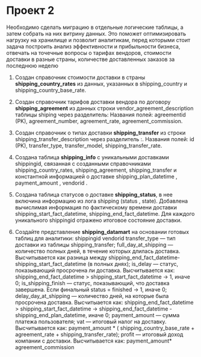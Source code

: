 # Проект 2
Необходимо сделать миграцию в отдельные логические таблицы, а затем собрать на них витрину данных. Это поможет оптимизировать нагрузку на хранилище и позволит аналитикам, перед которыми стоит задача построить анализ эффективности и прибыльности бизнеса, отвечать на точечные вопросы о тарифах вендоров, стоимости доставки в разные страны, количестве доставленных заказов за последнюю неделю

1. Создан справочник стоимости доставки в страны **shipping_country_rates** из данных, указанных в shipping_country и shipping_country_base_rate.
2. Создан справочник тарифов доставки вендора по договору **shipping_agreement** из данных строки vendor_agreement_description таблицы shiping через разделитель:
Названия полей:
agreementid (PK),
agreement_number,
agreement_rate,
agreement_commission.

3. Создан справочник о типах доставки **shipping_transfer** из строки shipping_transfer_description через разделитель :.
Названия полей:
id (PK),
transfer_type,
transfer_model,
shipping_transfer_rate.

4. Создана таблица **shipping_info** с уникальными доставками shippingid, связанная с созданными справочниками shipping_country_rates, shipping_agreement, shipping_transfer и константной информацией о доставке shipping_plan_datetime , payment_amount , vendorid .

5. Создана таблица статусов о доставке **shipping_status**, в нее включина информацию из лога shipping (status , state). Добавлена вычислимая информация по фактическому времени доставки shipping_start_fact_datetime, shipping_end_fact_datetime. Для каждого уникального shippingid отражено итоговое состояние доставки.

6. Создайте представление **shipping_datamart** на основании готовых таблиц для аналитики:
shippingid
vendorid
transfer_type — тип доставки из таблицы shipping_transfer;
full_day_at_shipping — количество полных дней, в течение которых длилась доставка. Высчитывается как разница между shipping_end_fact_datetime-shipping_start_fact_datetime (в полных днях);
is_delay — статус, показывающий просрочена ли доставка. Высчитывается как: shipping_end_fact_datetime > shipping_start_fact_datetime → 1, иначе 0;
is_shipping_finish — статус, показывающий, что доставка завершена. Если финальный status = finished → 1, иначе 0;
delay_day_at_shipping — количество дней, на которые была просрочена доставка. Высчитыается как: shipping_end_fact_datetime > shipping_start_fact_datetime → shipping_end_fact_datetime - shipping_end_plan_datetime, иначе 0;
payment_amount — сумма платежа пользователя;
vat — итоговый налог на доставку. Высчитывается как: payment_amount * ( shipping_country_base_rate + agreement_rate + shipping_transfer_rate);
profit — итоговый доход компании с доставки. Высчитывается как: payment_amount* agreement_commission
